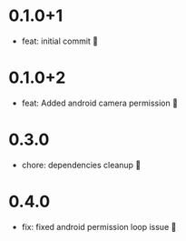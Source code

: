 # 0.1.0+1

- feat: initial commit 🎉

# 0.1.0+2

- feat: Added android camera permission 🎉

# 0.3.0

- chore: dependencies cleanup 🎉

# 0.4.0

- fix: fixed android permission loop issue 🎉
